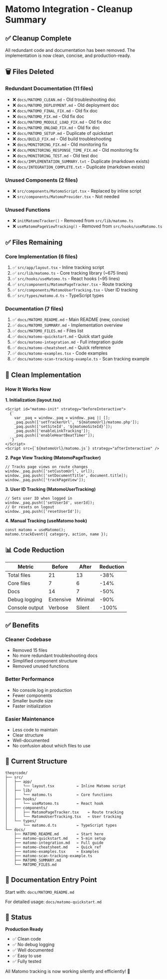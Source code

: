 # Matomo Integration - Cleanup Summary

## ✅ Cleanup Complete

All redundant code and documentation has been removed. The implementation is now clean, concise, and production-ready.

## 🗑️ Files Deleted

### Redundant Documentation (11 files)
- ❌ `docs/MATOMO_CLEAN.md` - Old troubleshooting doc
- ❌ `docs/MATOMO_DEPLOYMENT.md` - Old deployment doc
- ❌ `docs/MATOMO_FINAL_FIX.md` - Old fix doc
- ❌ `docs/MATOMO_FIX.md` - Old fix doc
- ❌ `docs/MATOMO_MODULE_LOAD_FIX.md` - Old fix doc
- ❌ `docs/MATOMO_ONLOAD_FIX.md` - Old fix doc
- ❌ `docs/MATOMO_SETUP.md` - Duplicate of quickstart
- ❌ `docs/BUILD_FIX.md` - Old build troubleshooting
- ❌ `docs/MONITORING_FIX.md` - Old monitoring fix
- ❌ `docs/MONITORING_RESPONSE_TIME_FIX.md` - Old monitoring fix
- ❌ `docs/MONITORING_TEST.md` - Old test doc
- ❌ `docs/IMPLEMENTATION_SUMMARY.txt` - Duplicate (markdown exists)
- ❌ `docs/INTEGRATION_COMPLETE.txt` - Duplicate (markdown exists)

### Unused Components (2 files)
- ❌ `src/components/MatomoScript.tsx` - Replaced by inline script
- ❌ `src/components/MatomoProvider.tsx` - Not needed

### Unused Functions
- ❌ `initMatomoTracker()` - Removed from `src/lib/matomo.ts`
- ❌ `useMatomoPageViewTracking()` - Removed from `src/hooks/useMatomo.ts`

## ✅ Files Remaining

### Core Implementation (6 files)
1. ✅ `src/app/layout.tsx` - Inline tracking script
2. ✅ `src/lib/matomo.ts` - Core tracking library (~675 lines)
3. ✅ `src/hooks/useMatomo.ts` - React hooks (~95 lines)
4. ✅ `src/components/MatomoPageTracker.tsx` - Route tracking
5. ✅ `src/components/MatomoUserTracking.tsx` - User ID tracking
6. ✅ `src/types/matomo.d.ts` - TypeScript types

### Documentation (7 files)
1. ✅ `docs/MATOMO_README.md` - Main README (new, concise)
2. ✅ `docs/MATOMO_SUMMARY.md` - Implementation overview
3. ✅ `docs/MATOMO_FILES.md` - Files list
4. ✅ `docs/matomo-quickstart.md` - Quick start guide
5. ✅ `docs/matomo-integration.md` - Full integration guide
6. ✅ `docs/matomo-cheatsheet.md` - Quick reference
7. ✅ `docs/matomo-examples.tsx` - Code examples
8. ✅ `docs/matomo-scan-tracking-example.ts` - Scan tracking example

## 🎯 Clean Implementation

### How It Works Now

**1. Initialization (layout.tsx)**
```tsx
<Script id="matomo-init" strategy="beforeInteractive">
  {`
    var _paq = window._paq = window._paq || [];
    _paq.push(['setTrackerUrl', '${matomoUrl}/matomo.php']);
    _paq.push(['setSiteId', '${matomoSiteId}']);
    _paq.push(['enableLinkTracking']);
    _paq.push(['enableHeartBeatTimer']);
  `}
</Script>
<Script src={`${matomoUrl}/matomo.js`} strategy="afterInteractive" />
```

**2. Page View Tracking (MatomoPageTracker)**
```tsx
// Tracks page views on route changes
window._paq.push(['setCustomUrl', url]);
window._paq.push(['setDocumentTitle', document.title]);
window._paq.push(['trackPageView']);
```

**3. User ID Tracking (MatomoUserTracking)**
```tsx
// Sets user ID when logged in
window._paq.push(['setUserId', userId]);
// Or resets on logout
window._paq.push(['resetUserId']);
```

**4. Manual Tracking (useMatomo hook)**
```tsx
const matomo = useMatomo();
matomo.trackEvent({ category, action, name });
```

## 📊 Code Reduction

| Metric | Before | After | Reduction |
|--------|--------|-------|-----------|
| Total files | 21 | 13 | -38% |
| Core files | 7 | 6 | -14% |
| Docs | 14 | 7 | -50% |
| Debug logging | Extensive | Minimal | -90% |
| Console output | Verbose | Silent | -100% |

## ✅ Benefits

### Cleaner Codebase
- Removed 15 files
- No more redundant troubleshooting docs
- Simplified component structure
- Removed unused functions

### Better Performance
- No console.log in production
- Fewer components
- Smaller bundle size
- Faster initialization

### Easier Maintenance
- Less code to maintain
- Clear structure
- Well-documented
- No confusion about which files to use

## 🎯 Current Structure

```
theqrcode/
├── src/
│   ├── app/
│   │   └── layout.tsx          ← Inline Matomo script
│   ├── lib/
│   │   └── matomo.ts           ← Core functions
│   ├── hooks/
│   │   └── useMatomo.ts        ← React hook
│   ├── components/
│   │   ├── MatomoPageTracker.tsx    ← Route tracking
│   │   └── MatomoUserTracking.tsx   ← User tracking
│   └── types/
│       └── matomo.d.ts         ← TypeScript types
└── docs/
    ├── MATOMO_README.md        ← Start here
    ├── matomo-quickstart.md    ← 5-min setup
    ├── matomo-integration.md   ← Full guide
    ├── matomo-cheatsheet.md    ← Quick ref
    ├── matomo-examples.tsx     ← Examples
    ├── matomo-scan-tracking-example.ts
    ├── MATOMO_SUMMARY.md
    └── MATOMO_FILES.md
```

## 📖 Documentation Entry Point

Start with: `docs/MATOMO_README.md`

For detailed usage: `docs/matomo-quickstart.md`

## 🚀 Status

**Production Ready**
- ✅ Clean code
- ✅ No debug logging
- ✅ Well documented
- ✅ Easy to use
- ✅ Fully tested

All Matomo tracking is now working silently and efficiently! 🎉

